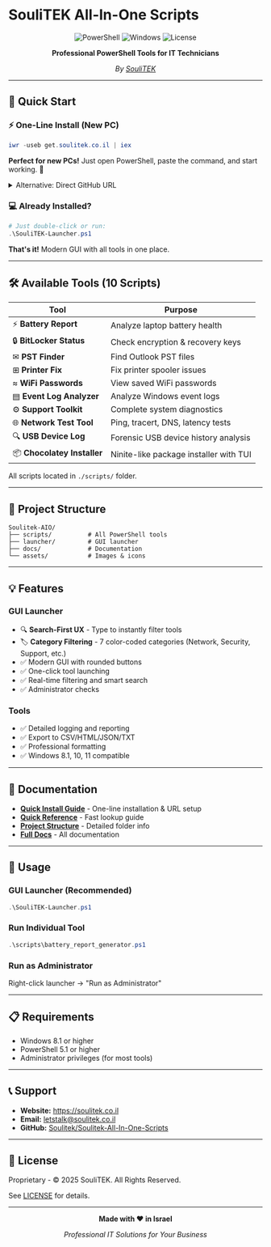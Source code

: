 # SouliTEK All-In-One Scripts

<div align="center">

![PowerShell](https://img.shields.io/badge/PowerShell-5.1%2B-blue?style=for-the-badge&logo=powershell)
![Windows](https://img.shields.io/badge/Windows-8.1%2B-0078D6?style=for-the-badge&logo=windows)
![License](https://img.shields.io/badge/License-Proprietary-red?style=for-the-badge)

**Professional PowerShell Tools for IT Technicians**

*By [SouliTEK](https://soulitek.co.il)*

</div>

---

## 🚀 Quick Start

### ⚡ One-Line Install (New PC)

```powershell
iwr -useb get.soulitek.co.il | iex
```

**Perfect for new PCs!** Just open PowerShell, paste the command, and start working. 🎉

<details>
<summary>Alternative: Direct GitHub URL</summary>

```powershell
iwr -useb https://raw.githubusercontent.com/Soulitek/Soulitek-AIO/main/Install-SouliTEK.ps1 | iex
```
</details>

### 💻 Already Installed?

```powershell
# Just double-click or run:
.\SouliTEK-Launcher.ps1
```

**That's it!** Modern GUI with all tools in one place.

---

## 🛠️ Available Tools (10 Scripts)

| Tool | Purpose |
|------|---------|
| ⚡ **Battery Report** | Analyze laptop battery health |
| 🔒 **BitLocker Status** | Check encryption & recovery keys |
| ✉ **PST Finder** | Find Outlook PST files |
| ⊞ **Printer Fix** | Fix printer spooler issues |
| ≈ **WiFi Passwords** | View saved WiFi passwords |
| ▤ **Event Log Analyzer** | Analyze Windows event logs |
| ⚙ **Support Toolkit** | Complete system diagnostics |
| 🌐 **Network Test Tool** | Ping, tracert, DNS, latency tests |
| 🔍 **USB Device Log** | Forensic USB device history analysis |
| 📦 **Chocolatey Installer** | Ninite-like package installer with TUI |

All scripts located in `./scripts/` folder.

---

## 📁 Project Structure

```
Soulitek-AIO/
├── scripts/          # All PowerShell tools
├── launcher/         # GUI launcher
├── docs/             # Documentation
└── assets/           # Images & icons
```

---

## 💡 Features

### GUI Launcher
- 🔍 **Search-First UX** - Type to instantly filter tools
- 🏷️ **Category Filtering** - 7 color-coded categories (Network, Security, Support, etc.)
- ✅ Modern GUI with rounded buttons
- ✅ One-click tool launching
- ✅ Real-time filtering and smart search
- ✅ Administrator checks

### Tools
- ✅ Detailed logging and reporting
- ✅ Export to CSV/HTML/JSON/TXT
- ✅ Professional formatting
- ✅ Windows 8.1, 10, 11 compatible

---

## 📖 Documentation

- **[Quick Install Guide](docs/QUICK_INSTALL.md)** - One-line installation & URL setup
- **[Quick Reference](QUICK_REFERENCE.md)** - Fast lookup guide
- **[Project Structure](PROJECT_STRUCTURE.md)** - Detailed folder info
- **[Full Docs](docs/)** - All documentation

---

## 🔧 Usage

### GUI Launcher (Recommended)
```powershell
.\SouliTEK-Launcher.ps1
```

### Run Individual Tool
```powershell
.\scripts\battery_report_generator.ps1
```

### Run as Administrator
Right-click launcher → "Run as Administrator"

---

## 📋 Requirements

- Windows 8.1 or higher
- PowerShell 5.1 or higher
- Administrator privileges (for most tools)

---

## 📞 Support

- **Website:** https://soulitek.co.il
- **Email:** letstalk@soulitek.co.il
- **GitHub:** [Soulitek/Soulitek-All-In-One-Scripts](https://github.com/Soulitek/Soulitek-All-In-One-Scripts)

---

## 📄 License

Proprietary - © 2025 SouliTEK. All Rights Reserved.

See [LICENSE](LICENSE) for details.

---

<div align="center">

**Made with ❤️ in Israel**

*Professional IT Solutions for Your Business*

</div>
